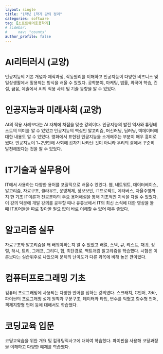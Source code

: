 ```yaml
---
layout: single
title: "1학년 1학기 강의 정리"
categories: software
tag: [소프트웨어응용학과]
# sidebar:
#     nav: "counts"
author_profile: false
---
```


# AI리터러시 (교양)
인공지능의 기본 개념과 제작과정, 작동원리를 이해하고 인공지능이 다양한 비즈니스 및 일상생활에서 활용되는 방식을 배울 수 있었다.
공학분야, 마케팅, 법률, 외국어 학습, 건설, 금융, 예술에서 AI의 적용 사례 및 기술 동향을 알 수 있었다.  


# 인공지능과 미래사회 (교양)
AI의 적용 사례보다는 AI 자체에 처점을 맞춘 강의이다. 인공지능의 발전 역사와 튜링테스트의 의미를 알 수 있었고 인공지능의 핵심인 알고리즘, 머신러닝, 딥러닝, 빅데이터에 대한 내용도 알 수 있었다.
영화에서 표현된 인공지능을 소개해주는 부분이 매우 흥미로웠다. 인공지능이 1~2년만에 사회에 갑자기 나타난 것이 아니라 우리의 곁에서 꾸준히 발전해왔다는 것을 알 수 있었다.    


# IT기술과 실무용어
IT에서 사용하는 다양한 용어를 포괄적으로 배울수 있었다. 웹, 네트워트, 데이터베이스, 알고리즘, 자료구조, 클라우드, 운영체제, 정보보안, IT프로젝트, 메타버스, 자율주행까지 한 기초 IT이론과 전공분야의 주요 용어해설을 통해 기초적인 지식을 다질 수 있었다. 이 강의 덕분에 개발 강의를 공부할 때나 유튜브에서 IT의 최신 소식에 대한 영상을 볼 때 IT용어들을 따로 찾아볼 필요 없이 바로 이해할 수 있어 매우 좋았다.  


# 알고리즘 실무
자료구조와 알고리즘을 왜 배워야하는지 알 수 있었고 배열, 스택, 큐, 리스트, 재귀, 정렬, 해시, 트리, 그래프, 그리디, 힙, 최단경로, 백트래킹 알고리즘을 학습했다.
시험은 이론보다는 실습위주로 나왔으며 문제의 난이도가 다른 과목에 비해 높은 편이었다.  


# 컴퓨터프로그래밍 기초
컴퓨터 프로그래밍에 사용되는 다양한 언어를 접하는 강의였다. 스크래치, C언어, 자바, 파이썬의 프로그래밍 설계 원칙과 구문구조, 데이터와 타입, 변수를 익혔고 함수형 언어, 객체지향형 언어 등에 대해서도 학습했다.  


# 코딩교육 입문
코딩교육습을 위한 개요 및 컴퓨팅적사고에 대하여 학습했다. 파이썬을 사용해 코딩과정을 이해하고 다양한 예제를 학습했다.